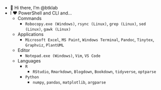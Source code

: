 - 👋 Hi there, I’m @btklab
- I ❤️ PowerShell and CLI and...
    - Commands
        - `Robocopy.exe (Windows)`, `rsync (Linux)`, `grep (Linux)`, `sed (Linux)`, `gawk (Linux)`
    - Applications
        - `Microsoft Excel`, `MS Paint`, `Windows Terminal`, `Pandoc`, `Tinytex`, `Graphviz`, `PlantUML`
    - Editor
        - `Notepad.exe (Windows)`, `Vim`, `VS Code`
    - Languages
        - `R`
            - `RStudio`, `Rmarkdown`, `Blogdown`, `Bookdown`, `tidyverse`, `optparse`
        - `Python`
            - `numpy`, `pandas`, `matplotlib`, `argparse`

<!---
btklab/btklab is a ✨ special ✨ repository because its `README.md` (this file) appears on your GitHub profile.
You can click the Preview link to take a look at your changes.
--->
